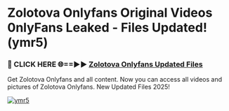 # Zolotova Onlyfans Original Videos 0nlyFans Leaked - Files Updated! (ymr5)

<h3>🔴 CLICK HERE 🌐==►► <a href="https://tinyurl.com/ehrbuxhb" rel="nofollow">Zolotova Onlyfans Updated Files</a></h3>

Get Zolotova Onlyfans and all content. Now you can access all videos and pictures of Zolotova Onlyfans. New Updated Files 2025!

[![ymr5](https://i.imgur.com/lVYEuWS.gif)](https://tinyurl.com/ehrbuxhb)
